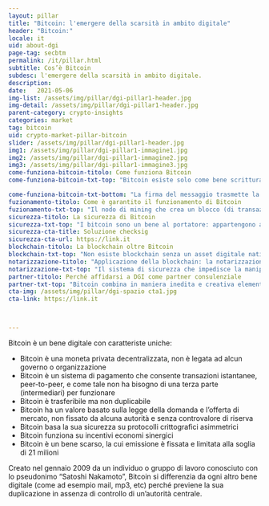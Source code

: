 ```yaml
---
layout: pillar
title: "Bitcoin: l'emergere della scarsità in ambito digitale"
header: "Bitcoin:"
locale: it
uid: about-dgi
page-tag: secbtm
permalink: /it/pillar.html
subtitle: Cos’è Bitcoin
subdesc: l'emergere della scarsità in ambito digitale.
description: 
date:   2021-05-06
img-list: /assets/img/pillar/dgi-pillar1-header.jpg
img-detail: /assets/img/pillar/dgi-pillar1-header.jpg
parent-category: crypto-insights
categories: market
tag: bitcoin
uid: crypto-market-pillar-bitcoin
slider: /assets/img/pillar/dgi-pillar1-header.jpg
img1: /assets/img/pillar/dgi-pillar1-immagine1.jpg
img2: /assets/img/pillar/dgi-pillar1-immagine2.jpg
img3: /assets/img/pillar/dgi-pillar1-immagine3.jpg
come-funziona-bitcoin-titolo: Come funziona Bitcoin 
come-funziona-bitcoin-txt-top: "Bitcoin esiste solo come bene scritturale, transazione registrata su un libro mastro digitale pubblico, chiamato blockchain. Questo registro delle transazioni bitcoin tiene traccia di tutte le transazioni nel tempo, e ne permette il trasferimento da un detentore ad un altro, in maniera totalmente trasparente, annotando tutti i cambi di proprietà.<br><br>Per trasferire bitcoin si usa la crittografia asimmetrica basata su chiave privata e chiave pubblica, sistema utilizzato nell’ambito della sicurezza informatica per codificare e decodificare i messaggi (tipico della firma digitale). La crittografia asimmetrica associa a ciascun detentore di bitcoin due chiavi matematicamente collegate tra loro: la chiave privata, usata per generare la firma digitale di una transazione, e la chiave pubblica, usata da terzi per verificare la firma digitale stessa. <br><br>La transazione è un messaggio che contiene la quantità di bitcoin da trasferire e l’indirizzo del destinatario, in forma esplicita, e la chiave pubblica, l’informazione identificativa del mittente, in forma implicita. Il messaggio è firmato dal mittente con la propria chiave privata."

come-funziona-bitcoin-txt-bottom: "La firma del messaggio trasmette la transazione alla reta Bitcoin, dove ne viene controllata la validità: la chiave pubblica permette infatti di constatare se i bitcoin che si vogliono trasferire siano effettivamente nella disponibilità dell’indirizzo corrispondente e quindi ultimamente del detentore della corrispondente chiave privata usata per firmare la transazione.<br><br>Se la transazione è quindi complessivamente valida, viene registrata sulla blockchain mettendo i bitcoin trasferiti a disposizione di un nuovo indirizzo. Questo nuovo indirizzo deriva anch’esso da una chiave pubblica, la cui corrispondente chiave privata è a quel punto la sola che potrà spenderli ulteriormente.<br><br>Ogni transazione è validata da tutti i nodi della rete, ma la sua finalizzazione avviene quando entra nel registro transazionale, la blockchain, cioè catena di blocchi. Le transazioni sono, infatti, accorpate in blocchi concatenati sequenzialmente, il che permette il controllo di tutte le transazioni passate, presenti e future. I blocchi possono essere creati da qualsiasi nodo della rete Bitcoin (in questo caso chiamato nodo di mining, o miner), a patto che fornisca la proof-of-work prevista dal protocollo, cioè la prova di aver effettuato il lavoro computazionale necessario. <br><br>Dal momento in cui la transazione è finalizzata, i Bitcoin sono a disposizione del beneficiario della transazione. <br><br>Si fa, quindi, riferimento a Bitcoin (con la b maiuscola) per il protocollo, il software, mentre per bitcoin (con la b minuscola) si intende la valuta, l’unità del bene digitale: i bitcoin sono trasferiti usando il protocollo Bitcoin."
fuzionamento-titolo: Come è garantito il funzionamento di Bitcoin
fuzionamento-txt-top: "Il nodo di mining che crea un blocco (di transazioni) è ricompensato con l’emissione di nuovi bitcoin, attraverso una transazione speciale (coinbase) inclusa nello stesso blocco: questo incentivo economico motiva i nodi di mining a svolgere questo lavoro computazionale, e viene utilizzato anche per coprire i costi del mantenimento della rete Bitcoin.<br><br>Questa remunerazione è inoltre cruciale per incentivare il comportamento onesto dei miner: se un blocco contenesse transazioni invalide (o transazioni “valide” che tentano però di spendere due volte gli stessi bitcoin) verrebbe rigettato dagli altri nodi come invalido, con l’effetto di annullare anche la ricompensa del miner contenuta nel blocco. <br><br>È l’accumularsi di questo lavoro che rende sicura la blockchain: i miner competono per la l’incentivo economico ed investono in potenza computazionale; maggiore potenza computazionale rende il network più sicuro; maggiore sicurezza fa crescere il valore di bitcoin; la remunerazione di signoraggio diventa quindi ancora più appetibile per i miner."
sicurezza-titolo: La sicurezza di Bitcoin
sicurezza-txt-top: "I bitcoin sono un bene al portatore: appartengono a chi è tecnicamente capace di spenderli, cioè di trasferirli ad altri. Ciò significa, sulla base del protocollo Bitcoin, che i bitcoin appartengono a chi possiede la chiave privata. <br><br>La chiave privata deve quindi restare segreta, ed essere conservata in modo sicuro: chiunque ne abbia accesso può firmare con quella una disposizione di trasferimento e la firma è verificabile da tutti i nodi utilizzando la corrispondente chiave pubblica. Ciò significa che chiunque entri in possesso, in qualsiasi modo, delle chiavi private può rubare i bitcoin ad esse associati; inoltre, se si perdono le chiavi private, i bitcoin sono persi e non c’è alcun modo per recuperarli, perché le transazioni non sono reversibili o in alcun modo alterabili. <br><br>La gestione personale delle chiavi private è possibile tramite diversi strumenti, come per esempio software wallet o hardware wallet. Quando il patrimonio in bitcoin inizia ad essere consistente è però opportuno valutate servizi di custodia professionali: oltre a garantire la sicurezza di bitcoin, anche attraverso coperture assicurative, ne consentono il trasferimento nell’asse ereditario. <br><br>La scelta di un custode professionale deve essere basata su pochi ma importanti fattori: conformità regolamentare, trasparenza nel dimostrare l’effettiva giacenza dei bitcoin ricevuti in custodia, indipendenza tra il capitale aziendale e i bitcoin detenuti sotto custodia."
sicurezza-cta-title: Soluzione checksig
sicurezza-cta-url: https://link.it
blockchain-titolo: La blockchain oltre Bitcoin 
blockchain-txt-top: "Non esiste blockchain senza un asset digitale nativo. La blockchain in sé è solo una struttura dati poco flessibile, disegnata per rendere complicata la sua manipolazione. Rappresenta un “registro condiviso” (nel caso di bitcoin il registro delle transazioni) su cui i nodi della rete raggiungono il consenso. <br><br>Il consenso distribuito in rete è un problema di computer science sostanzialmente irrisolvibile; bitcoin lo risolve con lo stratagemma di teoria dei giochi spiegato prima: un incentivo economico affinché i nodi della rete siano onesti. Questo è possibile solo avendo un asset digitale nativo sulla blockchain, quindi sfruttando la ricchezza che origina dal signoraggio per incentivare l’onestà e coprire i costi del network. È invece un grande bluff parlare di “registro condiviso” senza spiegare come si possa raggiungere il consenso sullo stesso.<br><br>Non abbiamo ancora visto alcuna applicazione concreta della chimera nota come “blockchain senza bitcoin”. Nulla nemmeno da consorzi come R3, HyperLedger o l’Enterprise Ethereum Alliance, che hanno ottenuto investimenti per centinaia di milioni ed hanno tra i partecipanti tutte le principali istituzioni finanziarie, società tecnologiche e di consulenza. <br><br>Sebbene queste ed altre iniziative abbiano importanti obiettivi industriali, per esempio il miglioramento di processi tradizionali, tali obiettivi non sono tecnicamente ottenibili attraverso implementazioni che puntano sulla blockchain senza bitcoin. In questi casi, si allude alla tecnologia blockchain in riferimento al possibile rafforzamento di processi esistenti con tecniche crittografiche rese popolari da bitcoin. <br><br>L’unica applicazione non monetaria di bitcoin che rispetta il protocollo informatico è la cosiddetta notarizzazione."
notarizzazione-titolo: "Applicazione della blockchain: la notarizzazione"
notarizzazione-txt-top: "Il sistema di sicurezza che impedisce la manipolazione della transazione bitcoin garantisce anche l’immutabilità e la datazione (marcatura temporale) non ripudiabile dell’hash-value. L’hash-value di una base dati, cioè un identificativo equivalente ad una univoca impronta digitale, viene associato ad una transazione bitcoin, come se venisse scritto nel campo “causale” della transazione. <br><br>La notarizzazione è l’implicita certificazione dell’esistenza di quella base dati, e ne consente la pubblica verifica di mancata alterazione e di datazione.<br><br>Esiste anche un protocollo aperto, OpenTimestamps, che definisce uno standard di notarizzazione estremamente scalabile che non impatta negativamente sul funzionamento del network bitcoin. <br><br>La notarizzazione può sembrare banale... in realtà è molto potente poiché nel futuro il mondo potrebbe “parassitare” la sicurezza di bitcoin per mettere in sicurezza tutte le basi dati ed altri sistemi transazionali: ha quindi una applicazione industriale. Se bitcoin è oro digitale, la notarizzazione è l’equivalente della gioielleria: inessenziale per l’oro, ma efficacissima nel mostrarne la bellezza."
partner-titolo: Perché affidarsi a DGI come partner consulenziale
partner-txt-top: "Bitcoin combina in maniera inedita e creativa elementi di crittografia, teoria monetaria ed economica, sistemi distribuiti e teoria dei giochi: Bitcoin è un esperimento ardito che potrebbe ancora fallire, ma culturalmente fondato e tecnologicamente robusto.<br><br>La sua resilienza sta convincendo un numero crescente di persone che l’esperimento possa aver successo, ma il fenomeno Bitcoin è finora frainteso nelle sue caratteristiche e ambizioni anche dalle autorità di regolamentazione.<br><br>Il Digital Gold Institute promuove queste tematiche nel dibattito pubblico e nel mondo accademico attraverso ricerca e sviluppo, formazione, consulenza operativa e strategica dal 2018, affermandosi il principale think tank italiano dedicato al fenomeno Bitcoin inteso come esperimento per la creazione della scarsità in ambito digitale.<br><br>In partnership con l’Università degli Studi di Milano-Bicocca, DGI è membro fondatore del Crypto Asset Lab, la cui conferenza annuale è co-organizzata assieme alla direzione generale Joint Research Center (JRC) della Commissione Europea<br><br>L’attività di divulgazione curata anche personalmente dal fondatore dell’Istituto Ferdinando Ametrano, professore di “Bitcoin e Blockchain” all’Università Milano Bicocca, mira proprio a promuovere l’informazione sulla vera natura di Bitcoin, la sua rilevanza in questo momento storico e culturale per la storia della moneta ed il diritto alla privacy, a favore del contrasto ai criminali che utilizzassero bitcoin per truffe o frodi.<br><br>Siamo di fronte a un cambiamento di paradigma culturale, non ad una semplice innovazione tecnologica. Ed è per questo che occorre valutare l’applicabilità di progetti ed investimenti con partner affidabili, garantiti da credenziali istituzionali e riconoscibilità accademica, tra i quali si distingue il Digital Gold Institute."
cta-img: /assets/img/pillar/dgi-spazio cta1.jpg
cta-link: https://link.it



---
```


Bitcoin è un bene digitale con caratteriste uniche:

* Bitcoin è una moneta privata decentralizzata, non è legata ad alcun governo o organizzazione
* Bitcoin è un sistema di pagamento che consente transazioni istantanee, peer-to-peer, e come tale non ha bisogno di una terza parte (intermediari) per funzionare
* Bitcoin è trasferibile ma non duplicabile
* Bitcoin ha un valore basato sulla legge della domanda e l’offerta di mercato, non fissato da alcuna autorità e senza controvalore di riserva
* Bitcoin basa la sua sicurezza su protocolli crittografici asimmetrici
* Bitcoin funziona su incentivi economi sinergici 
* Bitcoin è un bene scarso, la cui emissione è fissata e limitata alla soglia di 21 milioni

Creato nel gennaio 2009 da un individuo o gruppo di lavoro conosciuto con lo pseudonimo “Satoshi Nakamoto”, Bitcoin si differenzia da ogni altro bene digitale (come ad esempio mail, mp3, etc) perché previene la sua duplicazione in assenza di controllo di un’autorità centrale.

